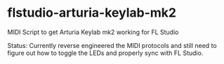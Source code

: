 # flstudio-arturia-keylab-mk2
MIDI Script to get Arturia Keylab mk2 working for FL Studio

Status:
Currently reverse engineered the MIDI protocols and still need to figure out how to toggle the LEDs and properly sync with FL Studio.
